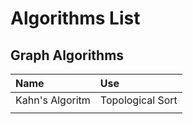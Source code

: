 # Algorithms List

## Graph Algorithms
| Name | Use  |
|:---------|:-------|
| Kahn's Algoritm | Topological Sort |
| | |
